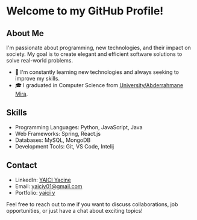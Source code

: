 
# Welcome to my GitHub Profile!




## About Me

I'm passionate about programming, new technologies, and their impact on society. My goal is to create elegant and efficient software solutions to solve real-world problems.

- 🌱 I'm constantly learning new technologies and always seeking to improve my skills.
- 🎓 I graduated in Computer Science from [University/Abderrahmane Mira](http://www.univ-bejaia.dz/).

## Skills

- Programming Languages: Python, JavaScript, Java
- Web Frameworks: Spring, React.js
- Databases: MySQL, MongoDB
- Development Tools: Git, VS Code, Intelij


## Contact

- LinkedIn: [YAICI Yacine](https://www.linkedin.com/in/yacine-yaici-022621249/)
- Email: yaiciy01@gmail.com
- Portfolio: [yaici y](https://yaici-y.netlify.app/)

Feel free to reach out to me if you want to discuss collaborations, job opportunities, or just have a chat about exciting topics!

